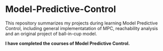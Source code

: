 # Model-Predictive-Control
This repository summarizes my projects during learning Model Predictive Control, including general implementatation of MPC, reachability analysis and an original project of ball-in-cup model.   

**I have completed the courses of Model Predictive Control.** 
